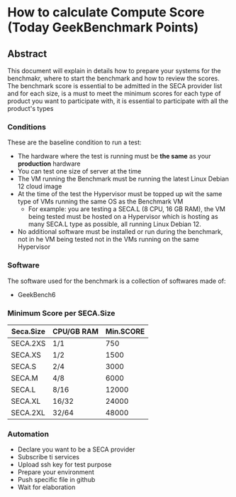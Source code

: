 # How to calculate Compute Score (Today GeekBenchmark Points)
## Abstract
This document will explain in details how to prepare your systems for the benchmakr, where to start the benchmark and how to review the scores.
The benchmark score is essential to be admitted in the SECA provider list and for each size, is a must to meet the minimum scores for each type of product you want to participate with, it is essential to participate with all the product's types

### Conditions
These are the baseline condition to run a test:
 - The hardware where the test is running must be **the same** as your **production** hardware
 - You can test one size of server at the time
 - The VM running the Benchmark must be running the latest Linux Debian 12 cloud image
 - At the time of the test the Hypervisor must be topped up wit the same type of VMs running the same OS as the Benchmark VM
    - For example: you are testing a SECA.L (8 CPU, 16 GB RAM), the VM being tested must be hosted on a Hypervisor which is hosting as many SECA.L type as possible, all running Linux Debian 12.
 - No additional software must be installed or run during the benchmark, not in he VM being tested not in the VMs running on the same Hypervisor

### Software
The software used for the benchmark is a collection of softwares made of:
- GeekBench6
### Minimum Score per SECA.Size

| Seca.Size | CPU/GB RAM | Min.SCORE |
| --------- | ---------- | --------- |
| SECA.2XS  | 1/1        | 750       |
| SECA.XS   | 1/2        | 1500      |
| SECA.S    | 2/4        | 3000      |
| SECA.M    | 4/8        | 6000      |
| SECA.L    | 8/16       | 12000     |
| SECA.XL   | 16/32      | 24000     |
| SECA.2XL  | 32/64      | 48000     |

### Automation

- Declare you want to be a SECA provider
- Subscribe ti services
- Upload ssh key for test purpose
- Prepare your environment
- Push specific file in github
- Wait for elaboration